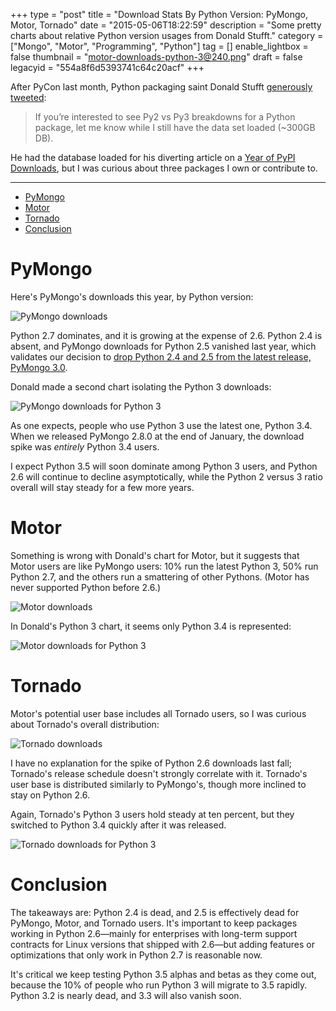 +++
type = "post"
title = "Download Stats By Python Version: PyMongo, Motor, Tornado"
date = "2015-05-06T18:22:59"
description = "Some pretty charts about relative Python version usages from Donald Stufft."
category = ["Mongo", "Motor", "Programming", "Python"]
tag = []
enable_lightbox = false
thumbnail = "motor-downloads-python-3@240.png"
draft = false
legacyid = "554a8f6d5393741c64c20acf"
+++

<p>After PyCon last month, Python packaging saint Donald Stufft <a href="https://twitter.com/dstufft/status/589596259071221762">generously tweeted</a>:</p>
<blockquote>
<p>If you&rsquo;re interested to see Py2 vs Py3 breakdowns for a Python package, let me know while I still have the data set loaded (~300GB DB).</p>
</blockquote>
<p>He had the database loaded for his diverting article on a <a href="https://caremad.io/2015/04/a-year-of-pypi-downloads/">Year of PyPI Downloads</a>, but I was curious about three packages I own or contribute to.</p>
<hr />
<div class="toc">
<ul>
<li><a href="#pymongo">PyMongo</a></li>
<li><a href="#motor">Motor</a></li>
<li><a href="#tornado">Tornado</a></li>
<li><a href="#conclusion">Conclusion</a></li>
</ul>
</div>
<h1 id="pymongo">PyMongo</h1>
<p>Here's PyMongo's downloads this year, by Python version:</p>
<p><img style="display:block; margin-left:auto; margin-right:auto;" src="pymongo-downloads.png" alt="PyMongo downloads" title="PyMongo downloads" /></p>
<p>Python 2.7 dominates, and it is growing at the expense of 2.6. Python 2.4 is absent, and PyMongo downloads for Python 2.5 vanished last year, which validates our decision to <a href="http://api.mongodb.org/python/current/changelog.html">drop Python 2.4 and 2.5 from the latest release, PyMongo 3.0</a>.</p>
<p>Donald made a second chart isolating the Python 3 downloads:</p>
<p><img style="display:block; margin-left:auto; margin-right:auto;" src="pymongo-downloads-python-3.png" alt="PyMongo downloads for Python 3" title="PyMongo downloads for Python 3" /></p>
<p>As one expects, people who use Python 3 use the latest one, Python 3.4. When we released PyMongo 2.8.0 at the end of January, the download spike was <em>entirely</em> Python 3.4 users.</p>
<p>I expect Python 3.5 will soon dominate among Python 3 users, and Python 2.6 will continue to decline asymptotically, while the Python 2 versus 3 ratio overall will stay steady for a few more years.</p>
<h1 id="motor">Motor</h1>
<p>Something is wrong with Donald's chart for Motor, but it suggests that Motor users are like PyMongo users: 10% run the latest Python 3, 50% run Python 2.7, and the others run a smattering of other Pythons. (Motor has never supported Python before 2.6.)</p>
<p><img style="display:block; margin-left:auto; margin-right:auto;" src="motor-downloads.png" alt="Motor downloads" title="Motor downloads" /></p>
<p>In Donald's Python 3 chart, it seems only Python 3.4 is represented:</p>
<p><img style="display:block; margin-left:auto; margin-right:auto;" src="motor-downloads-python-3.png" alt="Motor downloads for Python 3" title="Motor downloads for Python 3" /></p>
<h1 id="tornado">Tornado</h1>
<p>Motor's potential user base includes all Tornado users, so I was curious about Tornado's overall distribution:</p>
<p><img style="display:block; margin-left:auto; margin-right:auto;" src="tornado-downloads.png" alt="Tornado downloads" title="Tornado downloads" /></p>
<p>I have no explanation for the spike of Python 2.6 downloads last fall; Tornado's release schedule doesn't strongly correlate with it. Tornado's user base is distributed similarly to PyMongo's, though more inclined to stay on Python 2.6.</p>
<p>Again, Tornado's Python 3 users hold steady at ten percent, but they switched to Python 3.4 quickly after it was released.</p>
<p><img style="display:block; margin-left:auto; margin-right:auto;" src="tornado-downloads-python-3.png" alt="Tornado downloads for Python 3" title="Tornado downloads for Python 3" /></p>
<h1 id="conclusion">Conclusion</h1>
<p>The takeaways are: Python 2.4 is dead, and 2.5 is effectively dead for PyMongo, Motor, and Tornado users. It's important to keep packages working in Python 2.6&mdash;mainly for enterprises with long-term support contracts for Linux versions that shipped with 2.6&mdash;but adding features or optimizations that only work in Python 2.7 is reasonable now.</p>
<p>It's critical we keep testing Python 3.5 alphas and betas as they come out, because the 10% of people who run Python 3 will migrate to 3.5 rapidly. Python 3.2 is nearly dead, and 3.3 will also vanish soon.</p>
